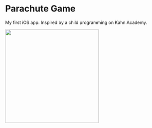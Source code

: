Parachute Game
====================

My first iOS app. Inspired by a child programming on Kahn Academy. 

<img src="https://github.com/mikekavouras/judes_parachute_game/blob/master/images/gameplay.jpg?raw=true" width="300" />
